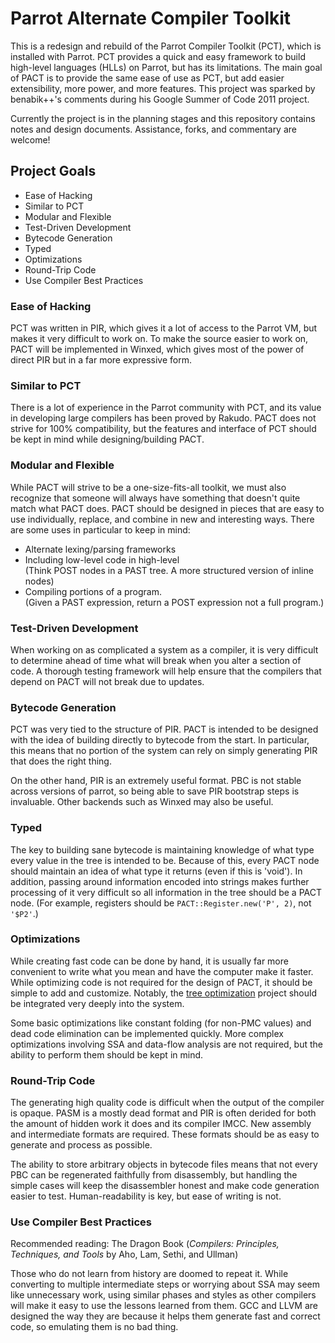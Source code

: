 # Parrot Alternate Compiler Toolkit

This is a redesign and rebuild of the Parrot Compiler Toolkit (PCT), which
is installed with Parrot.  PCT provides a quick and easy framework to build
high-level languages (HLLs) on Parrot, but has its limitations.  The main
goal of PACT is to provide the same ease of use as PCT, but add easier
extensibility, more power, and more features.  This project was sparked by
benabik++'s comments during his Google Summer of Code 2011 project.

Currently the project is in the planning stages and this repository contains
notes and design documents.  Assistance, forks, and commentary are welcome!

## Project Goals

* Ease of Hacking
* Similar to PCT
* Modular and Flexible
* Test-Driven Development
* Bytecode Generation
* Typed
* Optimizations
* Round-Trip Code
* Use Compiler Best Practices

### Ease of Hacking

PCT was written in PIR, which gives it a lot of access to the Parrot VM,
but makes it very difficult to work on.  To make the source easier to work
on, PACT will be implemented in Winxed, which gives most of the power of
direct PIR but in a far more expressive form.

### Similar to PCT

There is a lot of experience in the Parrot community with PCT, and its
value in developing large compilers has been proved by Rakudo.  PACT does
not strive for 100% compatibility, but the features and interface of PCT
should be kept in mind while designing/building PACT.

### Modular and Flexible

While PACT will strive to be a one-size-fits-all toolkit, we must also
recognize that someone will always have something that doesn't quite match
what PACT does.  PACT should be designed in pieces that are easy to use
individually, replace, and combine in new and interesting ways.  There are
some uses in particular to keep in mind:

* Alternate lexing/parsing frameworks
* Including low-level code in high-level <br />
  (Think POST nodes in a PAST tree.  A more structured version of inline
   nodes)
* Compiling portions of a program.<br />
  (Given a PAST expression, return a POST expression not a full program.)

### Test-Driven Development

When working on as complicated a system as a compiler, it is very difficult
to determine ahead of time what will break when you alter a section of
code.  A thorough testing framework will help ensure that the compilers
that depend on PACT will not break due to updates.

### Bytecode Generation

PCT was very tied to the structure of PIR.  PACT is intended to be designed
with the idea of building directly to bytecode from the start.  In
particular, this means that no portion of the system can rely on simply
generating PIR that does the right thing.

On the other hand, PIR is an extremely useful format.  PBC is not stable
across versions of parrot, so being able to save PIR bootstrap steps is
invaluable.  Other backends such as Winxed may also be useful.

### Typed

The key to building sane bytecode is maintaining knowledge of what type
every value in the tree is intended to be.  Because of this, every PACT
node should maintain an idea of what type it returns (even if this is
'void').  In addition, passing around information encoded into strings
makes further processing of it very difficult so all information in the
tree should be a PACT node.  (For example, registers should be
`PACT::Register.new('P', 2)`, not `'$P2'`.)

### Optimizations

While creating fast code can be done by hand, it is usually far more
convenient to write what you mean and have the computer make it faster.
While optimizing code is not required for the design of PACT, it should be
simple to add and customize.  Notably, the [tree
optimization](https://github.com/parrot/tree-optimization) project should
be integrated very deeply into the system.

Some basic optimizations like constant folding (for non-PMC values) and
dead code elimination can be implemented quickly.  More complex
optimizations involving SSA and data-flow analysis are not required, but
the ability to perform them should be kept in mind.

### Round-Trip Code

The generating high quality code is difficult when the output of the
compiler is opaque.  PASM is a mostly dead format and PIR is often derided
for both the amount of hidden work it does and its compiler IMCC.  New
assembly and intermediate formats are required.  These formats should be as
easy to generate and process as possible.

The ability to store arbitrary objects in bytecode files means that not
every PBC can be regenerated faithfully from disassembly, but handling the
simple cases will keep the disassembler honest and make code generation
easier to test.  Human-readability is key, but ease of writing is not.

### Use Compiler Best Practices

Recommended reading: The Dragon Book (_Compilers: Principles, Techniques,
and Tools_ by Aho, Lam, Sethi, and Ullman)

Those who do not learn from history are doomed to repeat it.  While
converting to multiple intermediate steps or worrying about SSA may seem
like unnecessary work, using similar phases and styles as other compilers
will make it easy to use the lessons learned from them.  GCC and LLVM are
designed the way they are because it helps them generate fast and correct
code, so emulating them is no bad thing.
